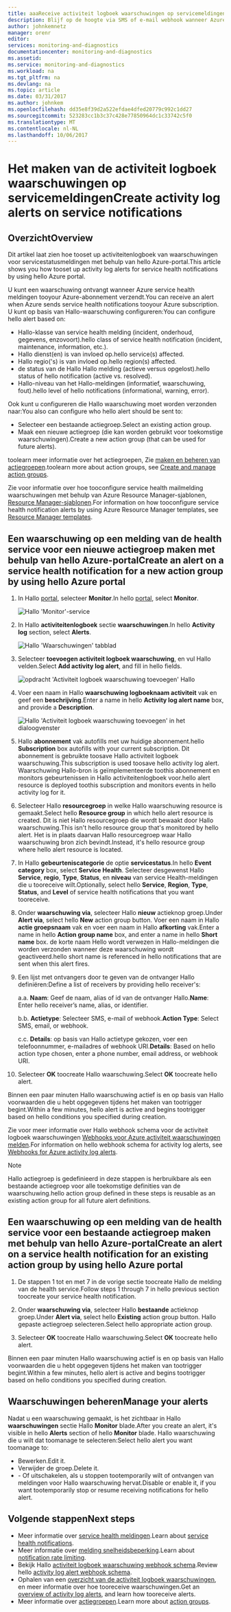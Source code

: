 ```yaml
---
title: aaaReceive activiteit logboek waarschuwingen op servicemeldingen | Microsoft Docs
description: Blijf op de hoogte via SMS of e-mail webhook wanneer Azure service optreedt.
author: johnkemnetz
manager: orenr
editor: 
services: monitoring-and-diagnostics
documentationcenter: monitoring-and-diagnostics
ms.assetid: 
ms.service: monitoring-and-diagnostics
ms.workload: na
ms.tgt_pltfrm: na
ms.devlang: na
ms.topic: article
ms.date: 03/31/2017
ms.author: johnkem
ms.openlocfilehash: dd35e8f39d2a522efdae4dfed20779c992c1dd27
ms.sourcegitcommit: 523283cc1b3c37c428e77850964dc1c33742c5f0
ms.translationtype: MT
ms.contentlocale: nl-NL
ms.lasthandoff: 10/06/2017
---
```

# <a name="create-activity-log-alerts-on-service-notifications"></a><span data-ttu-id="5aed8-103">Het maken van de activiteit logboek waarschuwingen op servicemeldingen</span><span class="sxs-lookup"><span data-stu-id="5aed8-103">Create activity log alerts on service notifications</span></span>
## <a name="overview"></a><span data-ttu-id="5aed8-104">Overzicht</span><span class="sxs-lookup"><span data-stu-id="5aed8-104">Overview</span></span>
<span data-ttu-id="5aed8-105">Dit artikel laat zien hoe tooset up activiteitenlogboek van waarschuwingen voor servicestatusmeldingen met behulp van hello Azure-portal.</span><span class="sxs-lookup"><span data-stu-id="5aed8-105">This article shows you how tooset up activity log alerts for service health notifications by using hello Azure portal.</span></span>  

<span data-ttu-id="5aed8-106">U kunt een waarschuwing ontvangt wanneer Azure service health meldingen tooyour Azure-abonnement verzendt.</span><span class="sxs-lookup"><span data-stu-id="5aed8-106">You can receive an alert when Azure sends service health notifications tooyour Azure subscription.</span></span> <span data-ttu-id="5aed8-107">U kunt op basis van Hallo-waarschuwing configureren:</span><span class="sxs-lookup"><span data-stu-id="5aed8-107">You can configure hello alert based on:</span></span>

- <span data-ttu-id="5aed8-108">Hallo-klasse van service health melding (incident, onderhoud, gegevens, enzovoort).</span><span class="sxs-lookup"><span data-stu-id="5aed8-108">hello class of service health notification (incident, maintenance, information, etc.).</span></span>
- <span data-ttu-id="5aed8-109">Hallo dienst(en) is van invloed op.</span><span class="sxs-lookup"><span data-stu-id="5aed8-109">hello service(s) affected.</span></span>
- <span data-ttu-id="5aed8-110">Hallo regio('s) is van invloed op.</span><span class="sxs-lookup"><span data-stu-id="5aed8-110">hello region(s) affected.</span></span>
- <span data-ttu-id="5aed8-111">de status van de Hallo Hallo melding (actieve versus opgelost).</span><span class="sxs-lookup"><span data-stu-id="5aed8-111">hello status of hello notification (active vs. resolved).</span></span>
- <span data-ttu-id="5aed8-112">Hallo-niveau van het Hallo-meldingen (informatief, waarschuwing, fout).</span><span class="sxs-lookup"><span data-stu-id="5aed8-112">hello level of hello notifications (informational, warning, error).</span></span>

<span data-ttu-id="5aed8-113">Ook kunt u configureren die Hallo waarschuwing moet worden verzonden naar:</span><span class="sxs-lookup"><span data-stu-id="5aed8-113">You also can configure who hello alert should be sent to:</span></span>

- <span data-ttu-id="5aed8-114">Selecteer een bestaande actiegroep.</span><span class="sxs-lookup"><span data-stu-id="5aed8-114">Select an existing action group.</span></span>
- <span data-ttu-id="5aed8-115">Maak een nieuwe actiegroep (die kan worden gebruikt voor toekomstige waarschuwingen).</span><span class="sxs-lookup"><span data-stu-id="5aed8-115">Create a new action group (that can be used for future alerts).</span></span>

<span data-ttu-id="5aed8-116">toolearn meer informatie over het actiegroepen, Zie [maken en beheren van actiegroepen](monitoring-action-groups.md).</span><span class="sxs-lookup"><span data-stu-id="5aed8-116">toolearn more about action groups, see [Create and manage action groups](monitoring-action-groups.md).</span></span>

<span data-ttu-id="5aed8-117">Zie voor informatie over hoe tooconfigure service health mailmelding waarschuwingen met behulp van Azure Resource Manager-sjablonen, [Resource Manager-sjablonen](monitoring-create-activity-log-alerts-with-resource-manager-template.md).</span><span class="sxs-lookup"><span data-stu-id="5aed8-117">For information on how tooconfigure service health notification alerts by using Azure Resource Manager templates, see [Resource Manager templates](monitoring-create-activity-log-alerts-with-resource-manager-template.md).</span></span>

## <a name="create-an-alert-on-a-service-health-notification-for-a-new-action-group-by-using-hello-azure-portal"></a><span data-ttu-id="5aed8-118">Een waarschuwing op een melding van de health service voor een nieuwe actiegroep maken met behulp van hello Azure-portal</span><span class="sxs-lookup"><span data-stu-id="5aed8-118">Create an alert on a service health notification for a new action group by using hello Azure portal</span></span>
1. <span data-ttu-id="5aed8-119">In Hallo [portal](https://portal.azure.com), selecteer **Monitor**.</span><span class="sxs-lookup"><span data-stu-id="5aed8-119">In hello [portal](https://portal.azure.com), select **Monitor**.</span></span>

    ![Hallo 'Monitor'-service](./media/monitoring-activity-log-alerts-on-service-notifications/home-monitor.png)

2. <span data-ttu-id="5aed8-121">In Hallo **activiteitenlogboek** sectie **waarschuwingen**.</span><span class="sxs-lookup"><span data-stu-id="5aed8-121">In hello **Activity log** section, select **Alerts**.</span></span>

    ![Hallo 'Waarschuwingen' tabblad](./media/monitoring-activity-log-alerts-on-service-notifications/alerts-blades.png)

3. <span data-ttu-id="5aed8-123">Selecteer **toevoegen activiteit logboek waarschuwing**, en vul Hallo velden.</span><span class="sxs-lookup"><span data-stu-id="5aed8-123">Select **Add activity log alert**, and fill in hello fields.</span></span>

    ![opdracht 'Activiteit logboek waarschuwing toevoegen' Hallo](./media/monitoring-activity-log-alerts-on-service-notifications/add-activity-log-alert.png)

4. <span data-ttu-id="5aed8-125">Voer een naam in Hallo **waarschuwing logboeknaam activiteit** vak en geef een **beschrijving**.</span><span class="sxs-lookup"><span data-stu-id="5aed8-125">Enter a name in hello **Activity log alert name** box, and provide a **Description**.</span></span>

    ![Hallo 'Activiteit logboek waarschuwing toevoegen' in het dialoogvenster](./media/monitoring-activity-log-alerts-on-service-notifications/activity-log-alert-service-notification-new-action-group.png)

5. <span data-ttu-id="5aed8-127">Hallo **abonnement** vak autofills met uw huidige abonnement.</span><span class="sxs-lookup"><span data-stu-id="5aed8-127">hello **Subscription** box autofills with your current subscription.</span></span> <span data-ttu-id="5aed8-128">Dit abonnement is gebruikte toosave Hallo activiteit logboek waarschuwing.</span><span class="sxs-lookup"><span data-stu-id="5aed8-128">This subscription is used toosave hello activity log alert.</span></span> <span data-ttu-id="5aed8-129">Waarschuwing Hallo-bron is geïmplementeerde toothis abonnement en monitors gebeurtenissen in Hallo activiteitenlogboek voor.</span><span class="sxs-lookup"><span data-stu-id="5aed8-129">hello alert resource is deployed toothis subscription and monitors events in hello activity log for it.</span></span>

6. <span data-ttu-id="5aed8-130">Selecteer Hallo **resourcegroep** in welke Hallo waarschuwing resource is gemaakt.</span><span class="sxs-lookup"><span data-stu-id="5aed8-130">Select hello **Resource group** in which hello alert resource is created.</span></span> <span data-ttu-id="5aed8-131">Dit is niet Hallo resourcegroep die wordt bewaakt door Hallo waarschuwing.</span><span class="sxs-lookup"><span data-stu-id="5aed8-131">This isn't hello resource group that's monitored by hello alert.</span></span> <span data-ttu-id="5aed8-132">Het is in plaats daarvan Hallo resourcegroep waar Hallo waarschuwing bron zich bevindt.</span><span class="sxs-lookup"><span data-stu-id="5aed8-132">Instead, it's hello resource group where hello alert resource is located.</span></span>

7. <span data-ttu-id="5aed8-133">In Hallo **gebeurteniscategorie** de optie **servicestatus**.</span><span class="sxs-lookup"><span data-stu-id="5aed8-133">In hello **Event category** box, select **Service Health**.</span></span> <span data-ttu-id="5aed8-134">Selecteer desgewenst Hallo **Service**, **regio**, **Type**, **Status**, en **niveau** van service Health-meldingen die u tooreceive wilt.</span><span class="sxs-lookup"><span data-stu-id="5aed8-134">Optionally, select hello **Service**, **Region**, **Type**, **Status**, and **Level** of service health notifications that you want tooreceive.</span></span>

8. <span data-ttu-id="5aed8-135">Onder **waarschuwing via**, selecteer Hallo **nieuw** actieknop groep.</span><span class="sxs-lookup"><span data-stu-id="5aed8-135">Under **Alert via**, select hello **New** action group button.</span></span> <span data-ttu-id="5aed8-136">Voer een naam in Hallo **actie groepsnaam** vak en voer een naam in Hallo **afkorting** vak.</span><span class="sxs-lookup"><span data-stu-id="5aed8-136">Enter a name in hello **Action group name** box, and enter a name in hello **Short name** box.</span></span> <span data-ttu-id="5aed8-137">de korte naam Hello wordt verwezen in Hallo-meldingen die worden verzonden wanneer deze waarschuwing wordt geactiveerd.</span><span class="sxs-lookup"><span data-stu-id="5aed8-137">hello short name is referenced in hello notifications that are sent when this alert fires.</span></span>

9. <span data-ttu-id="5aed8-138">Een lijst met ontvangers door te geven van de ontvanger Hallo definiëren:</span><span class="sxs-lookup"><span data-stu-id="5aed8-138">Define a list of receivers by providing hello receiver's:</span></span>

    <span data-ttu-id="5aed8-139">a.</span><span class="sxs-lookup"><span data-stu-id="5aed8-139">a.</span></span> <span data-ttu-id="5aed8-140">**Naam**: Geef de naam, alias of id van de ontvanger Hallo.</span><span class="sxs-lookup"><span data-stu-id="5aed8-140">**Name**: Enter hello receiver’s name, alias, or identifier.</span></span>

    <span data-ttu-id="5aed8-141">b.</span><span class="sxs-lookup"><span data-stu-id="5aed8-141">b.</span></span> <span data-ttu-id="5aed8-142">**Actietype**: Selecteer SMS, e-mail of webhook.</span><span class="sxs-lookup"><span data-stu-id="5aed8-142">**Action Type**: Select SMS, email, or webhook.</span></span>

    <span data-ttu-id="5aed8-143">c.</span><span class="sxs-lookup"><span data-stu-id="5aed8-143">c.</span></span> <span data-ttu-id="5aed8-144">**Details**: op basis van Hallo actietype gekozen, voer een telefoonnummer, e-mailadres of webhook URI.</span><span class="sxs-lookup"><span data-stu-id="5aed8-144">**Details**: Based on hello action type chosen, enter a phone number, email address, or webhook URI.</span></span>

10. <span data-ttu-id="5aed8-145">Selecteer **OK** toocreate Hallo waarschuwing.</span><span class="sxs-lookup"><span data-stu-id="5aed8-145">Select **OK** toocreate hello alert.</span></span>

<span data-ttu-id="5aed8-146">Binnen een paar minuten Hallo waarschuwing actief is en op basis van Hallo voorwaarden die u hebt opgegeven tijdens het maken van tootrigger begint.</span><span class="sxs-lookup"><span data-stu-id="5aed8-146">Within a few minutes, hello alert is active and begins tootrigger based on hello conditions you specified during creation.</span></span>

<span data-ttu-id="5aed8-147">Zie voor meer informatie over Hallo webhook schema voor de activiteit logboek waarschuwingen [Webhooks voor Azure activiteit waarschuwingen melden](monitoring-activity-log-alerts-webhook.md).</span><span class="sxs-lookup"><span data-stu-id="5aed8-147">For information on hello webhook schema for activity log alerts, see [Webhooks for Azure activity log alerts](monitoring-activity-log-alerts-webhook.md).</span></span>

>[!NOTE]
><span data-ttu-id="5aed8-148">Hallo actiegroep is gedefinieerd in deze stappen is herbruikbare als een bestaande actiegroep voor alle toekomstige definities van de waarschuwing.</span><span class="sxs-lookup"><span data-stu-id="5aed8-148">hello action group defined in these steps is reusable as an existing action group for all future alert definitions.</span></span>
>
>

## <a name="create-an-alert-on-a-service-health-notification-for-an-existing-action-group-by-using-hello-azure-portal"></a><span data-ttu-id="5aed8-149">Een waarschuwing op een melding van de health service voor een bestaande actiegroep maken met behulp van hello Azure-portal</span><span class="sxs-lookup"><span data-stu-id="5aed8-149">Create an alert on a service health notification for an existing action group by using hello Azure portal</span></span>

1. <span data-ttu-id="5aed8-150">De stappen 1 tot en met 7 in de vorige sectie toocreate Hallo de melding van de health service.</span><span class="sxs-lookup"><span data-stu-id="5aed8-150">Follow steps 1 through 7 in hello previous section toocreate your service health notification.</span></span> 

2. <span data-ttu-id="5aed8-151">Onder **waarschuwing via**, selecteer Hallo **bestaande** actieknop groep.</span><span class="sxs-lookup"><span data-stu-id="5aed8-151">Under **Alert via**, select hello **Existing** action group button.</span></span> <span data-ttu-id="5aed8-152">Hallo gepaste actiegroep selecteren.</span><span class="sxs-lookup"><span data-stu-id="5aed8-152">Select hello appropriate action group.</span></span>

3. <span data-ttu-id="5aed8-153">Selecteer **OK** toocreate Hallo waarschuwing.</span><span class="sxs-lookup"><span data-stu-id="5aed8-153">Select **OK** toocreate hello alert.</span></span>

<span data-ttu-id="5aed8-154">Binnen een paar minuten Hallo waarschuwing actief is en op basis van Hallo voorwaarden die u hebt opgegeven tijdens het maken van tootrigger begint.</span><span class="sxs-lookup"><span data-stu-id="5aed8-154">Within a few minutes, hello alert is active and begins tootrigger based on hello conditions you specified during creation.</span></span>

## <a name="manage-your-alerts"></a><span data-ttu-id="5aed8-155">Waarschuwingen beheren</span><span class="sxs-lookup"><span data-stu-id="5aed8-155">Manage your alerts</span></span>

<span data-ttu-id="5aed8-156">Nadat u een waarschuwing gemaakt, is het zichtbaar in Hallo **waarschuwingen** sectie Hallo **Monitor** blade.</span><span class="sxs-lookup"><span data-stu-id="5aed8-156">After you create an alert, it's visible in hello **Alerts** section of hello **Monitor** blade.</span></span> <span data-ttu-id="5aed8-157">Hallo waarschuwing die u wilt dat toomanage te selecteren:</span><span class="sxs-lookup"><span data-stu-id="5aed8-157">Select hello alert you want toomanage to:</span></span>

* <span data-ttu-id="5aed8-158">Bewerken.</span><span class="sxs-lookup"><span data-stu-id="5aed8-158">Edit it.</span></span>
* <span data-ttu-id="5aed8-159">Verwijder de groep.</span><span class="sxs-lookup"><span data-stu-id="5aed8-159">Delete it.</span></span>
* <span data-ttu-id="5aed8-160">- Of uitschakelen, als u stoppen tootemporarily wilt of ontvangen van meldingen voor Hallo waarschuwing hervat.</span><span class="sxs-lookup"><span data-stu-id="5aed8-160">Disable or enable it, if you want tootemporarily stop or resume receiving notifications for hello alert.</span></span>

## <a name="next-steps"></a><span data-ttu-id="5aed8-161">Volgende stappen</span><span class="sxs-lookup"><span data-stu-id="5aed8-161">Next steps</span></span>
- <span data-ttu-id="5aed8-162">Meer informatie over [service health meldingen](monitoring-service-notifications.md).</span><span class="sxs-lookup"><span data-stu-id="5aed8-162">Learn about [service health notifications](monitoring-service-notifications.md).</span></span>
- <span data-ttu-id="5aed8-163">Meer informatie over [melding snelheidsbeperking](monitoring-alerts-rate-limiting.md).</span><span class="sxs-lookup"><span data-stu-id="5aed8-163">Learn about [notification rate limiting](monitoring-alerts-rate-limiting.md).</span></span>
- <span data-ttu-id="5aed8-164">Bekijk Hallo [activiteit logboek waarschuwing webhook schema](monitoring-activity-log-alerts-webhook.md).</span><span class="sxs-lookup"><span data-stu-id="5aed8-164">Review hello [activity log alert webhook schema](monitoring-activity-log-alerts-webhook.md).</span></span>
- <span data-ttu-id="5aed8-165">Ophalen van een [overzicht van de activiteit logboek waarschuwingen](monitoring-overview-alerts.md), en meer informatie over hoe tooreceive waarschuwingen.</span><span class="sxs-lookup"><span data-stu-id="5aed8-165">Get an [overview of activity log alerts](monitoring-overview-alerts.md), and learn how tooreceive alerts.</span></span> 
- <span data-ttu-id="5aed8-166">Meer informatie over [actiegroepen](monitoring-action-groups.md).</span><span class="sxs-lookup"><span data-stu-id="5aed8-166">Learn more about [action groups](monitoring-action-groups.md).</span></span>
